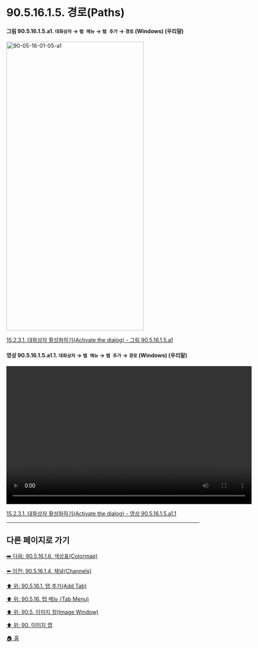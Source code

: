 # 90.5.16.1.5. 경로(Paths)

<a id="90-05-16-01-05-a1"></a>

#### 그림 90.5.16.1.5.a1. `대화상자` → `탭 메뉴` → `탭 추가` → `경로` (Windows) (우리말)
<img width="358" height="754" alt="90-05-16-01-05-a1" src="https://github.com/wonder13662/gimp/assets/15767104/bf1ae0cd-c826-4ccd-a5d8-32bcf0ebc2d6" />

[15.2.3.1. 대화상자 활성화하기(Activate the dialog) - 그림 90.5.16.1.5.a1](./15-02-03-01-activate_the_dialog.md#90-05-16-01-05-a1)

<a id="90-05-16-01-05-a1-01"></a>

#### 영상 90.5.16.1.5.a1.1. `대화상자` → `탭 메뉴` → `탭 추가` → `경로` (Windows) (우리말)
<video controls="controls" width="640" height="360" src="https://github.com/wonder13662/gimp/assets/15767104/a838e78c-c43b-4308-ad52-420574306f3f"></video>

[15.2.3.1. 대화상자 활성화하기(Activate the dialog) - 영상 90.5.16.1.5.a1.1](./15-02-03-01-activate_the_dialog.md#90-05-16-01-05-a1-01)

***

## 다른 페이지로 가기

[➡️ 다음: 90.5.16.1.6. 색상표(Colormap)](./90-05-16-01-06-colormap.md)

[⬅️ 이전: 90.5.16.1.4. 채널(Channels)](./90-05-16-01-04-channels.md)

[⬆️ 위: 90.5.16.1. 탭 추가(Add Tab)](./90-05-16-01-00-add_tab.md)

[⬆️ 위: 90.5.16. 탭 메뉴 (Tab Menu)](./90-05-16-00-tab_menu.md)

[⬆️ 위: 90.5. 이미지 창(Image Window)](./90-05-00-image_window.md)

[⬆️ 위: 90. 이미지 맵](./90-00-image-map.md)

[🏠 홈](./00-home.md)